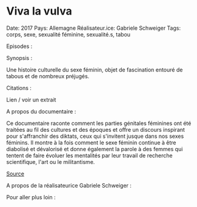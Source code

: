 # Viva la vulva

Date: 2017
Pays: Allemagne
Réalisateur.ice: Gabriele Schweiger
Tags: corps, sexe, sexualité féminine, sexualité.s, tabou

Episodes : 

Synopsis : 

Une histoire culturelle du sexe féminin, objet de fascination entouré de tabous et de nombreux préjugés.

Citations : 

Lien / voir un extrait 

A propos du documentaire : 

Ce documentaire raconte comment les parties génitales féminines ont été traitées au fil des cultures et des époques et offre un discours inspirant pour s'affranchir des diktats, ceux qui s'invitent jusque dans nos sexes féminins. Il montre à la fois comment le sexe féminin continue à être diabolisé et dévalorisé et donne également la parole à des femmes qui tentent de faire évoluer les mentalités par leur travail de recherche scientifique, l'art ou le militantisme.

[Source](https://www.rtl.fr/actu/sante/viva-la-vulva-un-docu-pour-en-finir-avec-la-stigmatisation-du-sexe-feminin-7797136856) 

A propos de la réalisateurice Gabriele Schweiger : 

Pour aller plus loin :